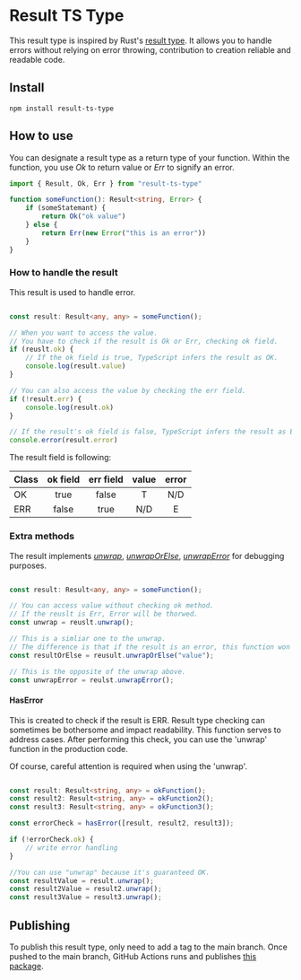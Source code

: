 # Result TS Type

This result type is inspired by Rust's [result type](https://doc.rust-lang.org/std/result/).
It allows you to handle errors without relying on error throwing, contribution to creation reliable and readable code.

## Install

```shell
npm install result-ts-type
```

## How to use

You can designate a result type as a return type of your function.
Within the function, you use *Ok* to return value or *Err* to signify an error. 

```typescript
import { Result, Ok, Err } from "result-ts-type"

function someFunction(): Result<string, Error> {
    if (someStatemant) {
        return Ok("ok value")
    } else {
        return Err(new Error("this is an error"))
    }
}
```

### How to handle the result

This result is used to handle error.

```typescript

const result: Result<any, any> = someFunction();

// When you want to access the value.
// You have to check if the result is Ok or Err, checking ok field.
if (reuslt.ok) {
    // If the ok field is true, TypeScript infers the result as OK.
    console.log(result.value)
}

// You can also access the value by checking the err field.
if (!result.err) {
    console.log(result.ok)
}

// If the result's ok field is false, TypeScript infers the result as Err.
console.error(result.error)

```

The result field is following:

| Class | ok field | err field | value | error |
|:------|:--------:|:---------:|:-----:|:-----:|
| OK    |   true   |   false   |   T   |  N/D  |
| ERR   |  false   |   true    |  N/D  |   E   |

### Extra methods

The result implements [*unwrap*](https://doc.rust-lang.org/std/result/enum.Result.html#method.unwrap), [*unwrapOrElse*](https://doc.rust-lang.org/std/result/enum.Result.html#method.unwrap_or_else), [*unwrapError*](https://doc.rust-lang.org/std/result/enum.Result.html#method.unwrap_err) for debugging purposes.

```typescript

const result: Result<any, any> = someFunction();

// You can access value without checking ok method.
// If the reuslt is Err, Error will be thorwed.
const unwrap = reuslt.unwrap();

// This is a simliar one to the unwrap.
// The difference is that if the result is an error, this function won't throw an error, just return the argument value.
const resultOrElse = reusult.unwrapOrElse("value");

// This is the opposite of the unwrap above.
const unwrapError = reulst.unwrapError();

```

#### HasError

This is created to check if the result is ERR.
Result type checking can sometimes be bothersome and impact readability.
This function serves to address cases.
After performing this check, you can use the 'unwrap' function in the production code.

Of course, careful attention is required when using the 'unwrap'.

```typescript

const result: Result<string, any> = okFunction();
const result2: Result<string, any> = okFunction2();
const result3: Result<string, any> = okFunction3();

const errorCheck = hasError([result, result2, result3]);

if (!errorCheck.ok) {
    // write error handling
}

//You can use "unwrap" because it's guaranteed OK.
const resultValue = result.unwrap();
const result2Value = result2.unwrap();
const result3Value = result3.unwrap();

```

## Publishing

To publish this result type, only need to add a tag to the main branch.
Once pushed to the main branch, GitHub Actions runs and publishes [this package](https://www.npmjs.com/package/result-ts-type).

